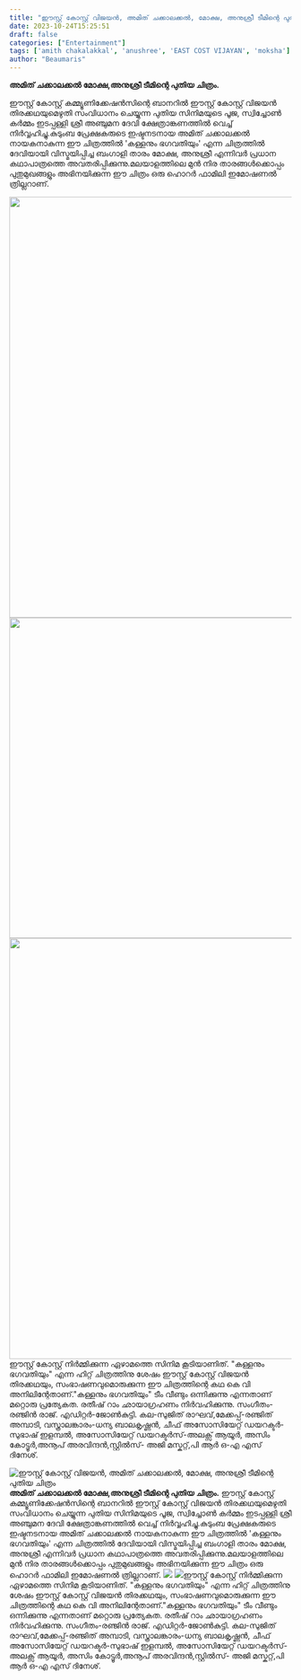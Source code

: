 ```yaml
---
title: "ഈസ്റ്റ് കോസ്റ്റ് വിജയൻ, അമിത് ചക്കാലക്കൽ, മോക്ഷ, അനുശ്രീ ടീമിന്റെ പുതിയ ചിത്രം"
date: 2023-10-24T15:25:51
draft: false
categories: ["Entertainment"]
tags: ['amith chakalakkal', 'anushree', 'EAST COST VIJAYAN', 'moksha']
author: "Beaumaris"
---
```


<strong>അമിത് ചക്കാലക്കൽ മോക്ഷ,അനുശ്രീ ടീമിന്റെ പുതിയ ചിത്രം.</strong>

ഈസ്റ്റ് കോസ്റ്റ് കമ്മ്യൂണിക്കേഷൻസിന്റെ ബാനറിൽ ഈസ്റ്റ് കോസ്റ്റ് വിജയൻ തിരക്കഥയുമെഴുതി സംവിധാനം ചെയ്യുന്ന പുതിയ സിനിമയുടെ പൂജ, സ്വിച്ചോൺ കർമ്മം ഇടപ്പള്ളി ശ്രീ അഞ്ചുമന ദേവി ക്ഷേത്രാങ്കണത്തിൽ വെച്ച് നിർവ്വഹിച്ചു.കുടുംബ പ്രേക്ഷകരുടെ ഇഷ്ടനടനായ അമിത് ചക്കാലക്കൽ നായകനാകുന്ന ഈ ചിത്രത്തിൽ 'കള്ളനും ഭഗവതിയും' എന്ന ചിത്രത്തിൽ ദേവിയായി വിസ്മയിപ്പിച്ച ബംഗാളി താരം മോക്ഷ, അനുശ്രീ എന്നിവർ പ്രധാന കഥാപാത്രത്തെ അവതരിപ്പിക്കുന്നു.മലയാളത്തിലെ മുൻ നിര താരങ്ങൾക്കൊപ്പം പുതുമുഖങ്ങളും അഭിനയിക്കുന്ന ഈ ചിത്രം ഒരു ഹൊറർ ഫാമിലി ഇമോഷണൽ ത്രില്ലറാണ്.

<img class="alignnone size-full wp-image-426589" src="https://cdn.boolokam.com/articles/2023/10/fwfww-1.jpg" alt="" width="1125" height="750" /> <img class="alignnone size-full wp-image-426590" src="https://cdn.boolokam.com/articles/2023/10/qdqq-3.jpg" alt="" width="1125" height="571" /> <img class="alignnone size-full wp-image-426591" src="https://cdn.boolokam.com/articles/2023/10/wffwf.jpg" alt="" width="1125" height="750" />ഈസ്റ്റ് കോസ്റ്റ് നിർമ്മിക്കുന്ന ഏഴാമത്തെ സിനിമ കൂടിയാണിത്. "കള്ളനും ഭഗവതിയും" എന്ന ഹിറ്റ് ചിത്രത്തിനു ശേഷം ഈസ്റ്റ് കോസ്റ്റ് വിജയൻ തിരക്കഥയും, സംഭാഷണവുമൊരുക്കുന്ന ഈ ചിത്രത്തിന്റെ കഥ കെ വി അനിലിന്റേതാണ്."കള്ളനും ഭഗവതിയും" ടീം വീണ്ടും ഒന്നിക്കുന്നു എന്നതാണ് മറ്റൊരു പ്രത്യേകത. രതീഷ് റാം ഛായാഗ്രഹണം നിർവഹിക്കുന്നു. സംഗീതം-രഞ്ജിൻ രാജ്. എഡിറ്റർ-ജോൺകുട്ടി. കല-സുജിത് രാഘവ്,മേക്കപ്പ്-രഞ്ജിത് അമ്പാടി, വസ്ത്രാലങ്കാരം-ധന്യ ബാലകൃഷ്ണൻ, ചീഫ് അസോസിയേറ്റ് ഡയറക്ടർ-സുഭാഷ് ഇളമ്പൽ, അസോസിയേറ്റ് ഡയറക്ടർസ്-അലക്സ് ആയൂർ, അസിം കോട്ടൂർ,അനൂപ് അരവിന്ദൻ,സ്റ്റിൽസ്- അജി മസ്കറ്റ്,പി ആർ ഒ-എ എസ് ദിനേശ്.


![ഈസ്റ്റ് കോസ്റ്റ് വിജയൻ, അമിത് ചക്കാലക്കൽ, മോക്ഷ, അനുശ്രീ ടീമിന്റെ പുതിയ ചിത്രം](https://cdn.boolokam.com/articles/2023/10/fwfww-1.jpg)**അമിത് ചക്കാലക്കൽ മോക്ഷ,അനുശ്രീ ടീമിന്റെ പുതിയ ചിത്രം.** ഈസ്റ്റ് കോസ്റ്റ് കമ്മ്യൂണിക്കേഷൻസിന്റെ ബാനറിൽ ഈസ്റ്റ് കോസ്റ്റ് വിജയൻ തിരക്കഥയുമെഴുതി സംവിധാനം ചെയ്യുന്ന പുതിയ സിനിമയുടെ പൂജ, സ്വിച്ചോൺ കർമ്മം ഇടപ്പള്ളി ശ്രീ അഞ്ചുമന ദേവി ക്ഷേത്രാങ്കണത്തിൽ വെച്ച് നിർവ്വഹിച്ചു.കുടുംബ പ്രേക്ഷകരുടെ ഇഷ്ടനടനായ അമിത് ചക്കാലക്കൽ നായകനാകുന്ന ഈ ചിത്രത്തിൽ 'കള്ളനും ഭഗവതിയും' എന്ന ചിത്രത്തിൽ ദേവിയായി വിസ്മയിപ്പിച്ച ബംഗാളി താരം മോക്ഷ, അനുശ്രീ എന്നിവർ പ്രധാന കഥാപാത്രത്തെ അവതരിപ്പിക്കുന്നു.മലയാളത്തിലെ മുൻ നിര താരങ്ങൾക്കൊപ്പം പുതുമുഖങ്ങളും അഭിനയിക്കുന്ന ഈ ചിത്രം ഒരു ഹൊറർ ഫാമിലി ഇമോഷണൽ ത്രില്ലറാണ്. ![](https://cdn.boolokam.com/articles/2023/10/qdqq-3.jpg) ![](https://cdn.boolokam.com/articles/2023/10/wffwf.jpg)ഈസ്റ്റ് കോസ്റ്റ് നിർമ്മിക്കുന്ന ഏഴാമത്തെ സിനിമ കൂടിയാണിത്. "കള്ളനും ഭഗവതിയും" എന്ന ഹിറ്റ് ചിത്രത്തിനു ശേഷം ഈസ്റ്റ് കോസ്റ്റ് വിജയൻ തിരക്കഥയും, സംഭാഷണവുമൊരുക്കുന്ന ഈ ചിത്രത്തിന്റെ കഥ കെ വി അനിലിന്റേതാണ്."കള്ളനും ഭഗവതിയും" ടീം വീണ്ടും ഒന്നിക്കുന്നു എന്നതാണ് മറ്റൊരു പ്രത്യേകത. രതീഷ് റാം ഛായാഗ്രഹണം നിർവഹിക്കുന്നു. സംഗീതം-രഞ്ജിൻ രാജ്. എഡിറ്റർ-ജോൺകുട്ടി. കല-സുജിത് രാഘവ്,മേക്കപ്പ്-രഞ്ജിത് അമ്പാടി, വസ്ത്രാലങ്കാരം-ധന്യ ബാലകൃഷ്ണൻ, ചീഫ് അസോസിയേറ്റ് ഡയറക്ടർ-സുഭാഷ് ഇളമ്പൽ, അസോസിയേറ്റ് ഡയറക്ടർസ്-അലക്സ് ആയൂർ, അസിം കോട്ടൂർ,അനൂപ് അരവിന്ദൻ,സ്റ്റിൽസ്- അജി മസ്കറ്റ്,പി ആർ ഒ-എ എസ് ദിനേശ്.

